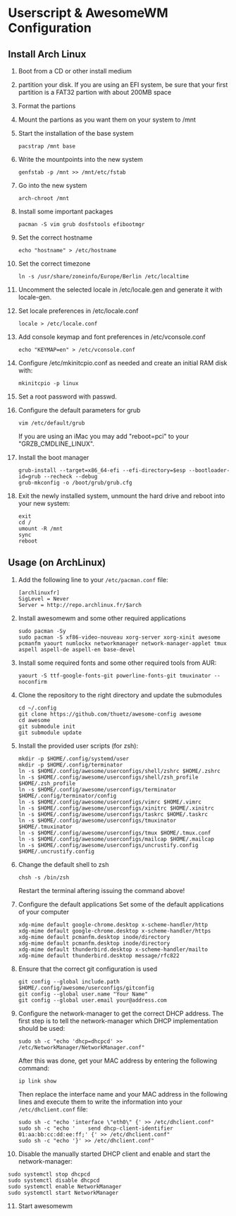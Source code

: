Userscript & AwesomeWM Configuration
====================================

Install Arch Linux
------------------
1. Boot from a CD or other install medium
2. partition your disk. If you are using an EFI system, be sure that your first partition is a FAT32 partion with about 200MB space
3. Format the partions
4. Mount the partions as you want them on your system to /mnt
5. Start the installation of the base system
   ```
   pacstrap /mnt base
   ```

6. Write the mountpoints into the new system
   ```
   genfstab -p /mnt >> /mnt/etc/fstab
   ```

7. Go into the new system
   ```
   arch-chroot /mnt
   ```

8. Install some important packages
   ```
   pacman -S vim grub dosfstools efibootmgr
   ```

9. Set the correct hostname
   ```
   echo "hostname" > /etc/hostname
   ```

10. Set the correct timezone
    ```
    ln -s /usr/share/zoneinfo/Europe/Berlin /etc/localtime
    ```

11. Uncomment the selected locale in /etc/locale.gen and generate it with locale-gen.
12. Set locale preferences in /etc/locale.conf
    ```
    locale > /etc/locale.conf
    ```

13. Add console keymap and font preferences in /etc/vconsole.conf
    ```
    echo "KEYMAP=en" > /etc/vconsole.conf
    ```

14. Configure /etc/mkinitcpio.conf as needed and create an initial RAM disk with:
    ```
    mkinitcpio -p linux
    ```

15. Set a root password with passwd.
16. Configure the default parameters for grub
    ```
    vim /etc/default/grub
    ```

    If you are using an iMac you may add "reboot=pci" to your "GRZB_CMDLINE_LINUX".

17. Install the boot manager
    ```
    grub-install --target=x86_64-efi --efi-directory=$esp --bootloader-id=grub --recheck --debug
    grub-mkconfig -o /boot/grub/grub.cfg
    ```

18. Exit the newly installed system, unmount the hard drive and reboot into your new system:
    ```
    exit
    cd /
    umount -R /mnt
    sync
    reboot
    ```


Usage (on ArchLinux)
--------------------
1. Add the following line to your ```/etc/pacman.conf``` file:
   ```
   [archlinuxfr]
   SigLevel = Never
   Server = http://repo.archlinux.fr/$arch
   ```

2. Install awesomewm and some other required applications
   ```
   sudo pacman -Sy
   sudo pacman -S xf86-video-nouveau xorg-server xorg-xinit awesome pcmanfm yaourt numlockx networkmanager network-manager-applet tmux aspell aspell-de aspell-en base-devel
   ```

3. Install some required fonts and some other required tools from AUR:
   ```
   yaourt -S ttf-google-fonts-git powerline-fonts-git tmuxinator --noconfirm
   ```

4. Clone the repository to the right directory and update the submodules
   ```
   cd ~/.config
   git clone https://github.com/thuetz/awesome-config awesome
   cd awesome
   git submodule init
   git submodule update
   ```

5. Install the provided user scripts (for zsh):
   ```
   mkdir -p $HOME/.config/systemd/user
   mkdir -p $HOME/.config/terminator
   ln -s $HOME/.config/awesome/userconfigs/shell/zshrc $HOME/.zshrc
   ln -s $HOME/.config/awesome/userconfigs/shell/zsh_profile $HOME/.zsh_profile
   ln -s $HOME/.config/awesome/userconfigs/terminator $HOME/.config/terminator/config
   ln -s $HOME/.config/awesome/userconfigs/vimrc $HOME/.vimrc
   ln -s $HOME/.config/awesome/userconfigs/xinitrc $HOME/.xinitrc
   ln -s $HOME/.config/awesome/userconfigs/taskrc $HOME/.taskrc
   ln -s $HOME/.config/awesome/userconfigs/tmuxinator $HOME/.tmuxinator
   ln -s $HOME/.config/awesome/userconfigs/tmux $HOME/.tmux.conf
   ln -s $HOME/.config/awesome/userconfigs/mailcap $HOME/.mailcap
   ln -s $HOME/.config/awesome/userconfigs/uncrustify.config $HOME/.uncrustify.config
   ```

6. Change the default shell to zsh
   ```
   chsh -s /bin/zsh
   ```
   Restart the terminal aftering issuing the command above!

7. Configure the default applications
   Set some of the default applications of your computer
   ```
   xdg-mime default google-chrome.desktop x-scheme-handler/http
   xdg-mime default google-chrome.desktop x-scheme-handler/https
   xdg-mime default pcmanfm.desktop inode/directory
   xdg-mime default pcmanfm.desktop inode/directory
   xdg-mime default thunderbird.desktop x-scheme-handler/mailto
   xdg-mime default thunderbird.desktop message/rfc822 
   ```

8. Ensure that the correct git configuration is used
   ```
   git config --global include.path $HOME/.config/awesome/userconfigs/gitconfig
   git config --global user.name "Your Name"
   git config --global user.email your@address.com
   ```

9. Configure the network-manager to get the correct DHCP address. The first step is to tell the network-manager which DHCP implementation should be used:
   ```
   sudo sh -c "echo 'dhcp=dhcpcd' >> /etc/NetworkManager/NetworkManager.conf"
   ```
   After this was done, get your MAC address by entering the following command:
   ```
   ip link show
   ```
   Then replace the interface name and your MAC address in the following lines and execute them to write the information into your ```/etc/dhclient.conf``` file:
   ```
   sudo sh -c "echo 'interface \"eth0\" {' >> /etc/dhclient.conf"
   sudo sh -c "echo '    send dhcp-client-identifier 01:aa:bb:cc:dd:ee:ff;' {' >> /etc/dhclient.conf"
   sudo sh -c "echo '}' >> /etc/dhclient.conf"
   ```

10. Disable the manually started DHCP client and enable and start the network-manager:
   ```
   sudo systemctl stop dhcpcd
   sudo systemctl disable dhcpcd
   sudo systemctl enable NetworkManager
   sudo systemctl start NetworkManager
   ```

11. Start awesomewm
